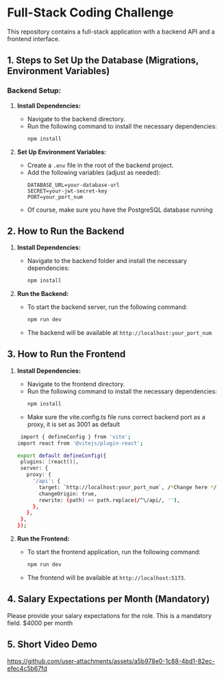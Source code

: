 # Full-Stack Coding Challenge

This repository contains a full-stack application with a backend API and a frontend interface.

## 1. Steps to Set Up the Database (Migrations, Environment Variables)

### Backend Setup:
1. **Install Dependencies:**
   - Navigate to the backend directory.
   - Run the following command to install the necessary dependencies:
     ```bash
     npm install
     ```

2. **Set Up Environment Variables:**
   - Create a `.env` file in the root of the backend project.
   - Add the following variables (adjust as needed):
     ```env
     DATABASE_URL=your-database-url
     SECRET=your-jwt-secret-key
     PORT=your_port_num
     ```
   - Of course, make sure you have the PostgreSQL database running

## 2. How to Run the Backend

1. **Install Dependencies:**
   - Navigate to the backend folder and install the necessary dependencies:
     ```bash
     npm install
     ```

2. **Run the Backend:**
   - To start the backend server, run the following command:
     ```bash
     npm run dev
     ```
   - The backend will be available at `http://localhost:your_port_num`

## 3. How to Run the Frontend

1. **Install Dependencies:**
   - Navigate to the frontend directory.
   - Run the following command to install the necessary dependencies:
     ```bash
     npm install
     ```
   - Make sure the vite.config.ts file runs correct backend port as a proxy, it is set as 3001 as default
    ```bash
     import { defineConfig } from 'vite';
   import react from '@vitejs/plugin-react';
   
   export default defineConfig({
     plugins: [react()],
     server: {
       proxy: {
         '/api': {
           target: `http://localhost:your_port_num`, /*Change here */
           changeOrigin: true,
           rewrite: (path) => path.replace(/^\/api/, ''),
         },
       },
     },
   });
     ```

2. **Run the Frontend:**
   - To start the frontend application, run the following command:
     ```bash
     npm run dev
     ```
   - The frontend will be available at `http://localhost:5173`.

## 4. Salary Expectations per Month (Mandatory)

Please provide your salary expectations for the role. This is a mandatory field.
$4000 per month

## 5. Short Video Demo



https://github.com/user-attachments/assets/a5b978e0-1c88-4bd1-82ec-efec4c5b67fd


   
